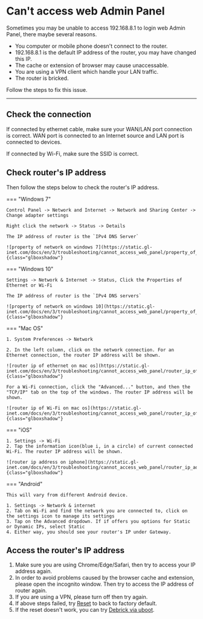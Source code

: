 # Can't access web Admin Panel

Sometimes you may be unable to access 192.168.8.1 to login web Admin Panel, there maybe several reasons.

* You computer or mobile phone doesn't connect to the router.
* 192.168.8.1 is the default IP address of the router, you may have changed this IP.
* The cache or extension of browser may cause unaccessable.
* You are using a VPN client which handle your LAN traffic.
* The router is bricked.

Follow the steps to fix this issue.

---

## Check the connection

If connected by ethernet cable, make sure your WAN/LAN port connection is correct. WAN port is connected to an Internet source and LAN port is connected to devices.

If connected by Wi-Fi, make sure the SSID is correct.

## Check router's IP address

Then follow the steps below to check the router's IP address.

=== "Windows 7"

    Control Panel -> Network and Internet -> Network and Sharing Center -> Change adapter settings

    Right click the network -> Status -> Details
    
    The IP address of router is the `IPv4 DNS Server`
    
    ![property of network on windows 7](https://static.gl-inet.com/docs/en/3/troubleshooting/cannot_access_web_panel/property_of_network_win7.jpg){class="glboxshadow"}

=== "Windows 10"

    Settings -> Network & Internet -> Status, Click the Properties of Ethernet or Wi-Fi

    The IP address of router is the `IPv4 DNS servers`

    ![property of network on windows 10](https://static.gl-inet.com/docs/en/3/troubleshooting/cannot_access_web_panel/property_of_network_win10.jpg){class="glboxshadow"}

=== "Mac OS"

    1. System Preferences -> Network

    2. In the left column, click on the network connection. For an Ethernet connection, the router IP address will be shown.

    ![router ip of ethernet on mac os](https://static.gl-inet.com/docs/en/3/troubleshooting/cannot_access_web_panel/router_ip_of_ethernet_on_mac_os.jpg){class="glboxshadow"}

    For a Wi-Fi connection, click the "Advanced..." button, and then the "TCP/IP" tab on the top of the windows. The router IP address will be shown.

    ![router ip of Wi-Fi on mac os](https://static.gl-inet.com/docs/en/3/troubleshooting/cannot_access_web_panel/router_ip_of_wifi_on_mac_os.jpg){class="glboxshadow"}

=== "iOS"

    1. Settings -> Wi-Fi
    2. Tap the information icon(blue i, in a circle) of current connected Wi-Fi. The router IP address will be shown.

    ![router ip address on iphone](https://static.gl-inet.com/docs/en/3/troubleshooting/cannot_access_web_panel/router_ip_address_on_iphone.jpg){class="glboxshadow"}

=== "Android"

    This will vary from different Android device.

    1. Settings -> Network & internet
    2. Tab on Wi-Fi and find the network you are connected to, click on the settings icon to manage its settings
    3. Tap on the Advanced dropdown. If if offers you options for Static or Dynamic IPs, select Static
    4. Either way, you should see your router's IP under Gateway.

## Access the router's IP address

1. Make sure you are using Chrome/Edge/Safari, then try to access your IP address again.
2. In order to avoid problems caused by the browser cache and extension, please open the incognito window. Then try to access the IP address of router again.
3. If you are using a VPN, please turn off then try again.
4. If above steps failed, try [Reset](../reset) to back to factory default.
5. If the reset doesn't work, you can try [Debrick via uboot](../debrick).
